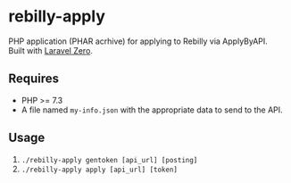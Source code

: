 # rebilly-apply

PHP application (PHAR acrhive) for applying to Rebilly via ApplyByAPI.   
Built with [Laravel Zero](https://laravel-zero.com).

## Requires

* PHP >= 7.3
* A file named `my-info.json` with the appropriate data to send to the API.

## Usage

1. `./rebilly-apply gentoken [api_url] [posting]`
2. `./rebilly-apply apply [api_url] [token]`
